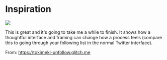 # Inspiration

![](https://db-feed.s3.amazonaws.com/legacy/Screen_Shot_2019_02_05_at_10_52_20_AM-1549381985818.png)

This is great and it's going to take me a while to finish. It shows how a thoughtful interface and framing can change how a process feels (compare this to going through your following list in the normal Twitter interface).

From: https://tokimeki-unfollow.glitch.me